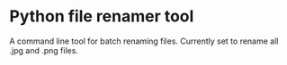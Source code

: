 # Python file renamer tool

A command line tool for batch renaming files.
Currently set to rename all .jpg and .png files.
